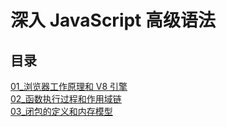 # 深入 JavaScript 高级语法

## 目录

[01\_浏览器工作原理和 V8 引擎](01_浏览器工作原理和%20V8%20引擎.md)  
[02\_函数执行过程和作用域链](02_函数执行过程和作用域链.md)  
[03\_闭包的定义和内存模型](03_闭包的定义和内存模型.md)

